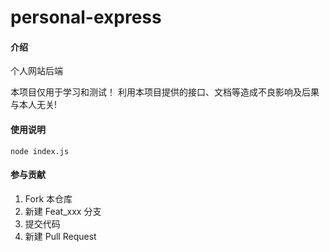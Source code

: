 # personal-express

#### 介绍
个人网站后端

本项目仅用于学习和测试！
利用本项目提供的接口、文档等造成不良影响及后果与本人无关!


#### 使用说明


```
node index.js
```


#### 参与贡献

1.  Fork 本仓库
2.  新建 Feat_xxx 分支
3.  提交代码
4.  新建 Pull Request

